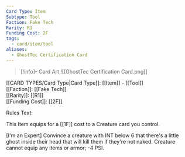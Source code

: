 ```yaml
---
Card Type: Item
Subtype: Tool
Faction: Fake Tech
Rarity: R1
Funding Cost: 2F
tags:
  - card/item/tool
aliases:
  - GhostTec Certification Card
---
```

> [!info]- Card Art
> ![[GhostTec Certification Card.png]]

[[CARD TYPES/Card Type|Card Type]]: [[Item]] - [[Tool]]  
[[Faction]]: [[Fake Tech]]  
[[Rarity]]: [[R1]]  
[[Funding Cost]]: [[2F]]  

Rules Text:  

This Item equips for a [[1F]] cost to a Creature card you control.  

[I'm an Expert] Convince a creature with INT below 6 that there's a little ghost inside their head that will kill them if they're not naked.
Creature cannot equip any items or armor;
-4 PSI.  